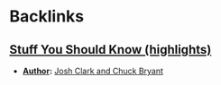 
# Backlinks
## [Stuff You Should Know (highlights)](<Stuff You Should Know (highlights).md>)
- **[Author](<Author.md>):** [Josh Clark and Chuck Bryant](<Josh Clark and Chuck Bryant.md>)

